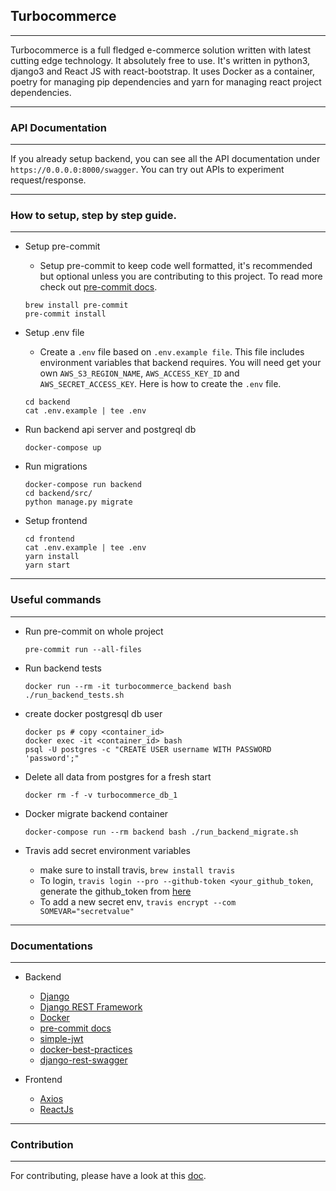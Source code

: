 ## Turbocommerce

---

Turbocommerce is a full fledged e-commerce solution written with latest cutting
edge technology. It absolutely free to use. It's written in python3, django3 and
React JS with react-bootstrap. It uses Docker as a container, poetry for managing
pip dependencies and yarn for managing react project dependencies.

---

### API Documentation

---

If you already setup backend, you can see all the API documentation under `https://0.0.0.0:8000/swagger`.
You can try out APIs to experiment request/response.

---

### How to setup, step by step guide.

---


- Setup pre-commit

    - Setup pre-commit to keep code well formatted, it's recommended but optional unless
you are contributing to this project. To read more check out [pre-commit docs](https://pre-commit.com/).

    ```
    brew install pre-commit
    pre-commit install
    ```



- Setup .env file
    - Create a `.env` file based on `.env.example file`. This file includes environment
variables that backend requires. You will need get your own `AWS_S3_REGION_NAME`,
`AWS_ACCESS_KEY_ID` and `AWS_SECRET_ACCESS_KEY`.
Here is how to create the `.env` file.
    ```
    cd backend
    cat .env.example | tee .env
    ```
- Run backend api server and postgreql db
    ```
    docker-compose up
    ```

- Run migrations
    ```
    docker-compose run backend
    cd backend/src/
    python manage.py migrate
    ```

- Setup frontend
    ```
    cd frontend
    cat .env.example | tee .env
    yarn install
    yarn start
    ```

---

### Useful commands

---

- Run pre-commit on whole project
    ```
    pre-commit run --all-files
    ```

- Run backend tests
    ```
    docker run --rm -it turbocommerce_backend bash ./run_backend_tests.sh
    ```

- create docker postgresql db user
    ```
    docker ps # copy <container_id>
    docker exec -it <container_id> bash
    psql -U postgres -c "CREATE USER username WITH PASSWORD 'password';"
    ```

- Delete all data from postgres for a fresh start
    ```
    docker rm -f -v turbocommerce_db_1
    ```

- Docker migrate backend container
    ```
    docker-compose run --rm backend bash ./run_backend_migrate.sh
    ```

- Travis add secret environment variables
    - make sure to install travis, `brew install travis`
    - To login, `travis login --pro --github-token <your_github_token`, generate the github_token from [here](https://github.com/settings/tokens)
    - To add a new secret env, `travis encrypt --com SOMEVAR="secretvalue"`

---

### Documentations

---

- Backend
    - [Django](https://www.djangoproject.com/)
    - [Django REST Framework](https://www.django-rest-framework.org/)
    - [Docker](https://docs.docker.com/reference/)
    - [pre-commit docs](https://pre-commit.com/)
    - [simple-jwt](https://django-rest-framework-simplejwt.readthedocs.io/en/latest/)
    - [docker-best-practices](https://docs.docker.com/develop/develop-images/dockerfile_best-practices/)
    - [django-rest-swagger](https://django-rest-swagger.readthedocs.io/en/latest/)

- Frontend
    - [Axios](https://github.com/axios/axios)
    - [ReactJs](https://reactjs.org/)

---

### Contribution

---

For contributing, please have a look at this
[doc](https://github.com/ashdaily/turbocommerce/blob/master/CONTRIBUTING.md).
